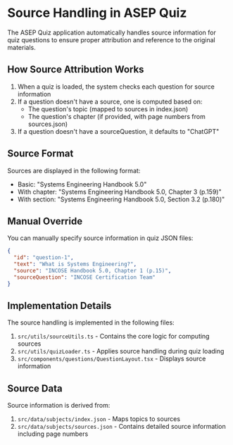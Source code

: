 # Source Handling in ASEP Quiz

The ASEP Quiz application automatically handles source information for quiz questions to ensure proper attribution and reference to the original materials.

## How Source Attribution Works

1. When a quiz is loaded, the system checks each question for source information
2. If a question doesn't have a source, one is computed based on:
   - The question's topic (mapped to sources in index.json)
   - The question's chapter (if provided, with page numbers from sources.json)
3. If a question doesn't have a sourceQuestion, it defaults to "ChatGPT"

## Source Format

Sources are displayed in the following format:
- Basic: "Systems Engineering Handbook 5.0"
- With chapter: "Systems Engineering Handbook 5.0, Chapter 3 (p.159)"
- With section: "Systems Engineering Handbook 5.0, Section 3.2 (p.180)"

## Manual Override

You can manually specify source information in quiz JSON files:

```json
{
  "id": "question-1",
  "text": "What is Systems Engineering?",
  "source": "INCOSE Handbook 5.0, Chapter 1 (p.15)",
  "sourceQuestion": "INCOSE Certification Team"
}
```

## Implementation Details

The source handling is implemented in the following files:

1. `src/utils/sourceUtils.ts` - Contains the core logic for computing sources
2. `src/utils/quizLoader.ts` - Applies source handling during quiz loading
3. `src/components/questions/QuestionLayout.tsx` - Displays source information

## Source Data

Source information is derived from:

1. `src/data/subjects/index.json` - Maps topics to sources
2. `src/data/subjects/sources.json` - Contains detailed source information including page numbers 